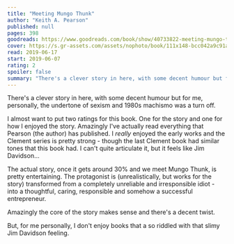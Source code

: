 ```yaml
---
title: "Meeting Mungo Thunk"
author: "Keith A. Pearson"
published: null
pages: 398
goodreads: https://www.goodreads.com/book/show/40733822-meeting-mungo-thunk
cover: https://s.gr-assets.com/assets/nophoto/book/111x148-bcc042a9c91a29c1d680899eff700a03.png
read: 2019-06-17
start: 2019-06-07
rating: 2
spoiler: false
summary: "There's a clever story in here, with some decent humour but for me, personally, the undertone of sexism and 1980s machismo was a turn off."
---
```


There's a clever story in here, with some decent humour but for me, personally, the undertone of sexism and 1980s machismo was a turn off.  
  
I almost want to put two ratings for this book. One for the story and one for how I enjoyed the story. Amazingly I've actually read everything that Pearson (the author) has published. I _really_ enjoyed the early works and the Clement series is pretty strong - though the last Clement book had similar tones that this book had. I can't quite articulate it, but it feels like Jim Davidson…  
  
The actual story, once it gets around 30% and we meet Mungo Thunk, is pretty entertaining. The protagonist is (unrealistically, but works for the story) transformed from a completely unreliable and irresponsible idiot - into a thoughtful, caring, responsible and somehow a successful entrepreneur.  
  
Amazingly the core of the story makes sense and there's a decent twist.  
  
But, for me personally, I don't enjoy books that a so riddled with that slimy Jim Davidson feeling.